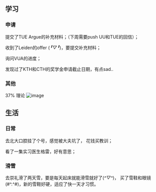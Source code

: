 ## 学习

### 申请 
提交了TUE Argue的补充材料；（下周需要push UU和TUE的回信）；

收到了Leiden的offer (*╹▽╹*)，要提交补充材料；

询问VUA的进度；

发现过了KTH和CTH的奖学金申请截止日期，有点sad..


### 其他
37% 理论
![image](https://github.com/jiayit/Weekly/assets/18300143/6075a566-a536-4186-925f-0ff6a9e6da38)



## 生活

### 日常

去北大口腔挂了个号，感觉被大夫坑了， 花钱买教训；

看了一集实习医生格雷，好有意思；

### 滑雪
去崇礼滑了两天雪，要是每天起床就能滑雪就好了(*^▽^*)，
买了雪鞋和眼镜(#^.^#)，新的雪鞋好硬，适应了快一天才习惯。
